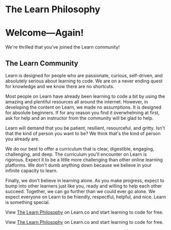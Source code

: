 # The Learn Philosophy

# Welcome—Again!

We're thrilled that you've joined the Learn community!

## The Learn Community

Learn is designed for people who are passionate, curious, self-driven, and absolutely serious about learning to code. We are on a never ending quest for knowledge and we know there are no shortcuts.

Most people on Learn have already been learning to code a bit by using the amazing and plentiful resources all around the internet. However, in developing the content on Learn, we made no assumptions. It is designed for absolute beginners. If for any reason you find it overwhelming at first, ask for help and an instructor from the community will be glad to help.

Learn will demand that you be patient, resilient, resourceful, and gritty. Isn't that the kind of person you want to be? We think that's the kind of person you already are.

We do our best to offer a curriculum that is clear, digestible, engaging, challenging, and deep. The curriculum you'll encounter on Learn is rigorous. Expect it to be a little more challenging than other online learning platforms. We don't dumb anything down because we believe in your infinite capacity to learn.

Finally, we don't believe in learning alone. As you make progress, expect to bump into other learners just like you, ready and willing to help each other succeed. Together, we can go further than we could ever go alone. We expect everyone on Learn to be friendly, respectful, helpful, and nice. Learn is something special.


<p data-visibility='hidden'>View <a href='https://learn.co/lessons/the-learn-philosophy' title='The Learn Philosophy'>The Learn Philosophy</a> on Learn.co and start learning to code for free.</p>

<p class='util--hide'>View <a href='https://learn.co/lessons/the-learn-philosophy'>The Learn Philosophy</a> on Learn.co and start learning to code for free.</p>
